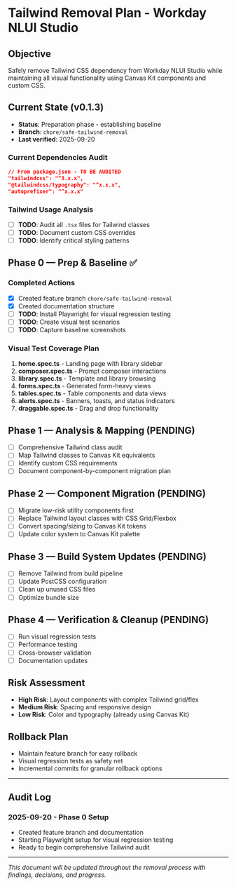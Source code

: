 # Tailwind Removal Plan - Workday NLUI Studio

## Objective
Safely remove Tailwind CSS dependency from Workday NLUI Studio while maintaining all visual functionality using Canvas Kit components and custom CSS.

## Current State (v0.1.3)
- **Status**: Preparation phase - establishing baseline
- **Branch**: `chore/safe-tailwind-removal`
- **Last verified**: 2025-09-20

### Current Dependencies Audit
```json
// From package.json - TO BE AUDITED
"tailwindcss": "^3.x.x",
"@tailwindcss/typography": "^x.x.x",
"autoprefixer": "^x.x.x"
```

### Tailwind Usage Analysis
- [ ] **TODO**: Audit all `.tsx` files for Tailwind classes
- [ ] **TODO**: Document custom CSS overrides
- [ ] **TODO**: Identify critical styling patterns

## Phase 0 — Prep & Baseline ✅

### Completed Actions
- [x] Created feature branch `chore/safe-tailwind-removal`
- [x] Created documentation structure
- [ ] **TODO**: Install Playwright for visual regression testing
- [ ] **TODO**: Create visual test scenarios
- [ ] **TODO**: Capture baseline screenshots

### Visual Test Coverage Plan
1. **home.spec.ts** - Landing page with library sidebar
2. **composer.spec.ts** - Prompt composer interactions
3. **library.spec.ts** - Template and library browsing
4. **forms.spec.ts** - Generated form-heavy views
5. **tables.spec.ts** - Table components and data views
6. **alerts.spec.ts** - Banners, toasts, and status indicators
7. **draggable.spec.ts** - Drag and drop functionality

## Phase 1 — Analysis & Mapping (PENDING)
- [ ] Comprehensive Tailwind class audit
- [ ] Map Tailwind classes to Canvas Kit equivalents
- [ ] Identify custom CSS requirements
- [ ] Document component-by-component migration plan

## Phase 2 — Component Migration (PENDING)
- [ ] Migrate low-risk utility components first
- [ ] Replace Tailwind layout classes with CSS Grid/Flexbox
- [ ] Convert spacing/sizing to Canvas Kit tokens
- [ ] Update color system to Canvas Kit palette

## Phase 3 — Build System Updates (PENDING)
- [ ] Remove Tailwind from build pipeline
- [ ] Update PostCSS configuration
- [ ] Clean up unused CSS files
- [ ] Optimize bundle size

## Phase 4 — Verification & Cleanup (PENDING)
- [ ] Run visual regression tests
- [ ] Performance testing
- [ ] Cross-browser validation
- [ ] Documentation updates

## Risk Assessment
- **High Risk**: Layout components with complex Tailwind grid/flex
- **Medium Risk**: Spacing and responsive design
- **Low Risk**: Color and typography (already using Canvas Kit)

## Rollback Plan
- Maintain feature branch for easy rollback
- Visual regression tests as safety net
- Incremental commits for granular rollback options

---

## Audit Log

### 2025-09-20 - Phase 0 Setup
- Created feature branch and documentation
- Starting Playwright setup for visual regression testing
- Ready to begin comprehensive Tailwind audit

---

*This document will be updated throughout the removal process with findings, decisions, and progress.*